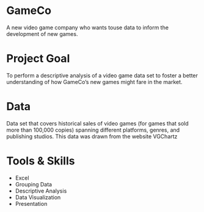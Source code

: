 # GameCo
A new video game company who wants touse data to inform the development of new games.

# Project Goal
To perform a descriptive analysis of a video game data set to foster a better understanding of how GameCo’s new games might fare in the market.

# Data
Data set that covers historical sales of video games (for games that sold more than 100,000 copies) spanning different platforms, genres, and publishing studios. This data was drawn from the website VGChartz

# Tools & Skills
- Excel
- Grouping Data
- Descriptive Analysis
- Data Visualization
- Presentation
